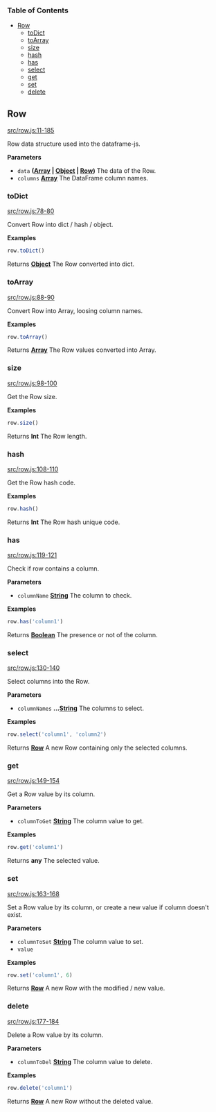 <!-- Generated by documentation.js. Update this documentation by updating the source code. -->

### Table of Contents

-   [Row][1]
    -   [toDict][2]
    -   [toArray][3]
    -   [size][4]
    -   [hash][5]
    -   [has][6]
    -   [select][7]
    -   [get][8]
    -   [set][9]
    -   [delete][10]

## Row

[src/row.js:11-185][11]

Row data structure used into the dataframe-js.

**Parameters**

-   `data` **([Array][12] \| [Object][13] \| [Row][14])** The data of the Row.
-   `columns` **[Array][12]** The DataFrame column names.

### toDict

[src/row.js:78-80][15]

Convert Row into dict / hash / object.

**Examples**

```javascript
row.toDict()
```

Returns **[Object][13]** The Row converted into dict.

### toArray

[src/row.js:88-90][16]

Convert Row into Array, loosing column names.

**Examples**

```javascript
row.toArray()
```

Returns **[Array][12]** The Row values converted into Array.

### size

[src/row.js:98-100][17]

Get the Row size.

**Examples**

```javascript
row.size()
```

Returns **Int** The Row length.

### hash

[src/row.js:108-110][18]

Get the Row hash code.

**Examples**

```javascript
row.hash()
```

Returns **Int** The Row hash unique code.

### has

[src/row.js:119-121][19]

Check if row contains a column.

**Parameters**

-   `columnName` **[String][20]** The column to check.

**Examples**

```javascript
row.has('column1')
```

Returns **[Boolean][21]** The presence or not of the column.

### select

[src/row.js:130-140][22]

Select columns into the Row.

**Parameters**

-   `columnNames` **...[String][20]** The columns to select.

**Examples**

```javascript
row.select('column1', 'column2')
```

Returns **[Row][14]** A new Row containing only the selected columns.

### get

[src/row.js:149-154][23]

Get a Row value by its column.

**Parameters**

-   `columnToGet` **[String][20]** The column value to get.

**Examples**

```javascript
row.get('column1')
```

Returns **any** The selected value.

### set

[src/row.js:163-168][24]

Set a Row value by its column, or create a new value if column doesn't exist.

**Parameters**

-   `columnToSet` **[String][20]** The column value to set.
-   `value`  

**Examples**

```javascript
row.set('column1', 6)
```

Returns **[Row][14]** A new Row with the modified / new value.

### delete

[src/row.js:177-184][25]

Delete a Row value by its column.

**Parameters**

-   `columnToDel` **[String][20]** The column value to delete.

**Examples**

```javascript
row.delete('column1')
```

Returns **[Row][14]** A new Row without the deleted value.

[1]: #row

[2]: #todict

[3]: #toarray

[4]: #size

[5]: #hash

[6]: #has

[7]: #select

[8]: #get

[9]: #set

[10]: #delete

[11]: https://git@github.com/:Gmousse/dataframe-js/blob/c8bed984ae3fc9fb6e30aac0d04d1ac519894998/src/row.js#L11-L185 "Source code on GitHub"

[12]: https://developer.mozilla.org/docs/Web/JavaScript/Reference/Global_Objects/Array

[13]: https://developer.mozilla.org/docs/Web/JavaScript/Reference/Global_Objects/Object

[14]: #row

[15]: https://git@github.com/:Gmousse/dataframe-js/blob/c8bed984ae3fc9fb6e30aac0d04d1ac519894998/src/row.js#L78-L80 "Source code on GitHub"

[16]: https://git@github.com/:Gmousse/dataframe-js/blob/c8bed984ae3fc9fb6e30aac0d04d1ac519894998/src/row.js#L88-L90 "Source code on GitHub"

[17]: https://git@github.com/:Gmousse/dataframe-js/blob/c8bed984ae3fc9fb6e30aac0d04d1ac519894998/src/row.js#L98-L100 "Source code on GitHub"

[18]: https://git@github.com/:Gmousse/dataframe-js/blob/c8bed984ae3fc9fb6e30aac0d04d1ac519894998/src/row.js#L108-L110 "Source code on GitHub"

[19]: https://git@github.com/:Gmousse/dataframe-js/blob/c8bed984ae3fc9fb6e30aac0d04d1ac519894998/src/row.js#L119-L121 "Source code on GitHub"

[20]: https://developer.mozilla.org/docs/Web/JavaScript/Reference/Global_Objects/String

[21]: https://developer.mozilla.org/docs/Web/JavaScript/Reference/Global_Objects/Boolean

[22]: https://git@github.com/:Gmousse/dataframe-js/blob/c8bed984ae3fc9fb6e30aac0d04d1ac519894998/src/row.js#L130-L140 "Source code on GitHub"

[23]: https://git@github.com/:Gmousse/dataframe-js/blob/c8bed984ae3fc9fb6e30aac0d04d1ac519894998/src/row.js#L149-L154 "Source code on GitHub"

[24]: https://git@github.com/:Gmousse/dataframe-js/blob/c8bed984ae3fc9fb6e30aac0d04d1ac519894998/src/row.js#L163-L168 "Source code on GitHub"

[25]: https://git@github.com/:Gmousse/dataframe-js/blob/c8bed984ae3fc9fb6e30aac0d04d1ac519894998/src/row.js#L177-L184 "Source code on GitHub"
